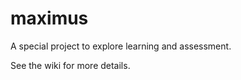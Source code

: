 maximus
=======

A special project to explore learning and assessment.

See the wiki for more details.
